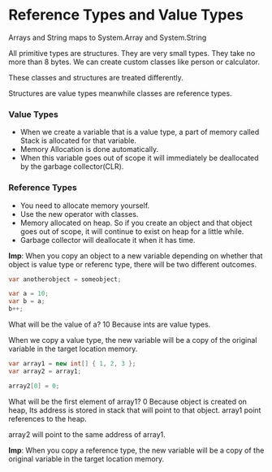 # Reference Types and Value Types

Arrays and String maps to System.Array and System.String

All primitive types are structures.
They are very small types. 
They take no more than 8 bytes.
We can create custom classes like person or calculator.

These classes and structures are treated differently.

Structures are value types meanwhile classes are reference types.

### Value Types
- When we create a variable that is a value type, a part of memory called Stack is allocated for that variable. 
- Memory Allocation is done automatically. 
- When this variable goes out of scope it will immediately be deallocated by the garbage collector(CLR).


### Reference Types
- You need to allocate memory yourself. 
- Use the new operator with classes. 
- Memory allocated on heap. So if you create an object and that object goes out of scope, it will continue to exist on heap for a little while.
- Garbage collector will deallocate it when it has time.

**Imp**: When you copy an object to a new variable depending on whether that object is value type or referenc type, there will be two different outcomes. 

```cs
var anotherobject = someobject;
```

```cs
var a = 10;
var b = a;
b++;
```

What will be the value of a?
10
Because ints are value types. 

When we copy a value type, the new variable will be a copy of the original variable in the target location memory. 

```cs
var array1 = new int[] { 1, 2, 3 };
var array2 = array1;

array2[0] = 0;
```

What will be the first element of array1?
0
Because object is created on heap, 
Its address is stored in stack that will point to that object.
array1 point references to the heap. 

array2 will point to the same address of array1.


**Imp**: When you copy a reference type, the new variable will be a copy of the original variable in the target location memory.



